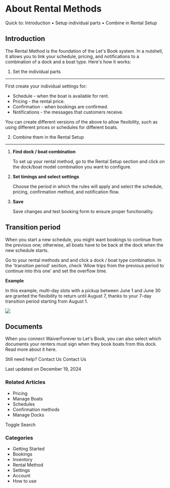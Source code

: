 About Rental Methods
====================

Quick to: Introduction •  Setup individual parts •  Combine in Rental Setup

Introduction
------------

The Rental Method is the foundation of the Let's Book system. In a nutshell, it allows you to link your schedule, pricing, and notifications to a combination of a dock and a boat type. Here's how it works:

1. Set the individual parts
---------------------------

First create your individual settings for:

* Schedule - when the boat is available for rent.
* Pricing - the rental price.
* Confirmation - when bookings are confirmed.
* Notifications - the messages that customers receive.

You can create different versions of the above to allow flexibility, such as using different prices or schedules for different boats.

  

2. Combine them in the Rental Setup
-----------------------------------

1. **Find dock / boat combination**

   To set up your rental method, go to the Rental Setup section and click on the dock/boat model combination you want to configure.
2. **Set timings and select settings**

   Choose the period in which the rules will apply and select the schedule, pricing, confirmation method, and notification flow.
3. **Save**

   Save changes and test booking form to ensure proper functionality.

Transition period
-----------------

When you start a new schedule, you might want bookings to continue from the previous one; otherwise, all boats have to be back at the dock when the new schedule starts.

Go to your rental methods and and click a dock / boat type combination. In the 'transition period' section, check 'Allow trips from the previous period to continue into this one' and set the overflow time.

  

**Example**

In this example, multi-day slots with a pickup between June 1 and June 30 are granted the flexibility to return until August 7, thanks to your 7-day transition period starting from August 1.

![](https://d33v4339jhl8k0.cloudfront.net/docs/assets/5ec3f479042863474d1b00dc/images/66598f1dd593d719515c9eaa/file-heD07AIadC.png)

Documents
---------

When you connect WaiverForever to Let's Book, you can also select which documents your renters must sign when they book boats from this dock. Read more about it here.

Still need help?
Contact Us
Contact Us

Last updated on December 19, 2024

### Related Articles

* Pricing
* Manage Boats
* Schedules
* Confirmation methods
* Manage Docks






Toggle Search

### Categories

* Getting Started
* Bookings
* Inventory
* Rental Method
* Settings
* Account
* How to use